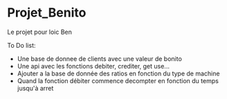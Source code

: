 # Projet_Benito
Le projet pour loic Ben

To Do list:
- Une base de donnee de clients avec une valeur de bonito
- Une api avec les fonctions debiter, crediter, get use...
- Ajouter a la base de donnée des ratios en fonction  du type de machine
- Quand la fonction débiter commence decompter en fonction du temps jusqu'à arret
